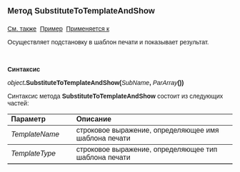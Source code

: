 <html>
<head>
<title>Документ\Run</title>
</head>

<body>

<p><strong><font size="4" face="Arial">Метод SubstituteToTemplateAndShow<br>
<br>
</font></strong><font face="Arial"><a href="../TemplateSubstitution.html">См. также</a>&nbsp;
<u>Пример</u>&nbsp; <a href="../TemplateSubstitution.html">Применяется к</a></font></p>

<p class="label"><font face="Arial">Осуществляет подстановку в шаблон печати и 
показывает результат. </font></p>

<p class="label">&nbsp;</p>

<p class="label"><font face="Arial"><b>Синтаксис</b></font></p>

<p><font face="Arial"><em>object</em><strong>.SubstituteToTemplateAndShow(</strong><em>SubName</em><strong>,
</strong><em>ParArray</em><strong>())</strong></font></p>

<p><font face="Arial">Синтаксис метода <strong>SubstituteToTemplateAndShow</strong>
состоит из следующих частей:</font></p>

<table border="1" cellPadding="5" cols="2" frame="below" rules="rows">
<TBODY>
  <tr vAlign="top">
    <td class="label" width="29%"><font face="Arial"><b>Параметр</b></font></td>
    <td class="label" width="71%"><font face="Arial"><strong>Описание</strong></font></td>
  </tr>
  <tr>
    <td width="29%"><font face="Arial"><em>TemplateName</em></font></td>
    <td width="71%"><font face="Arial">строковое выражение, 
	определяющее имя шаблона печати</font></td>
  </tr>
  <tr>
    <td width="29%"><font face="Arial"><em>TemplateType</em></font></td>
    <td width="71%"><font face="Arial">строковое выражение, определяющее тип 
	шаблона печати</font></td>
  </tr>
</table>
</body>
</html>
